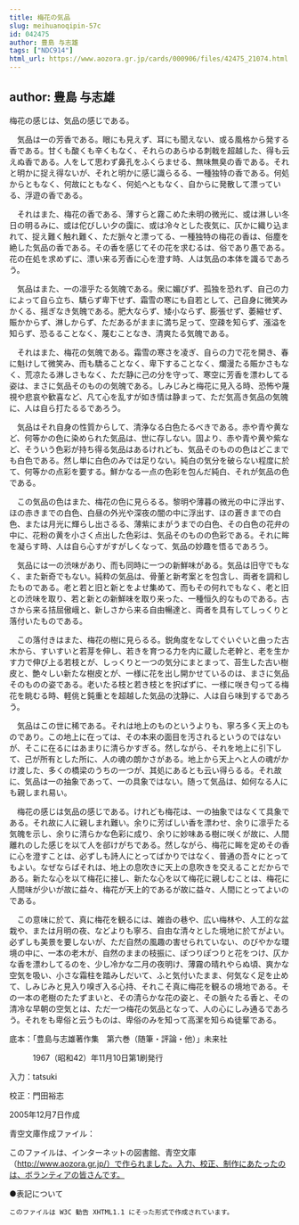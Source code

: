 ```yaml
---
title: 梅花の気品
slug: meihuanoqipin-57c
id: 042475
author: 豊島 与志雄
tags: ["NDC914"]
html_url: https://www.aozora.gr.jp/cards/000906/files/42475_21074.html
---
```


## author: 豊島 与志雄

梅花の感じは、気品の感じである。

　気品は一の芳香である。眼にも見えず、耳にも聞えない、或る風格から発する香である。甘くも酸くも辛くもなく、それらのあらゆる刺戟を超越した、得も云えぬ香である。人をして思わず鼻孔をふくらませる、無味無臭の香である。それと明かに捉え得ないが、それと明かに感じ識らるる、一種独特の香である。何処からともなく、何故にともなく、何処へともなく、自からに発散して漂っている、浮遊の香である。

　それはまた、梅花の香である、薄すらと霧こめた未明の微光に、或は淋しい冬日の明るみに、或は佗びしい夕の靄に、或は冷々とした夜気に、仄かに織り込まれて、捉え難く触れ難く、ただ脈々と漂ってる、一種独特の梅花の香は、俗塵を絶した気品の香である。その香を感じてその花を求むるは、俗であり愚である。花の在処を求めずに、漂い来る芳香に心を澄す時、人は気品の本体を識るであろう。

　気品はまた、一の凛乎たる気魄である。衆に媚びず、孤独を恐れず、自己の力によって自ら立ち、驕らず卑下せず、霜雪の寒にも自若として、己自身に微笑みかくる、揺ぎなき気魄である。肥大ならず、矮小ならず、膨張せず、萎縮せず、賑かからず、淋しからず、ただあるがままに満ち足って、空疎を知らず、漲溢を知らず、恐るることなく、蔑むことなき、清爽たる気魄である。

　それはまた、梅花の気魄である。霜雪の寒さを凌ぎ、自らの力で花を開き、春に魁けして微笑み、而も驕ることなく、卑下することなく、爛漫たる賑かさもなく、荒凉たる淋しさもなく、ただ静に己の分を守って、寒空に芳香を漂わしてる姿は、まさに気品そのものの気魄である。しみじみと梅花に見入る時、恐怖や蔑視や悲哀や歓喜など、凡て心を乱すが如き情は静まって、ただ気高き気品の気魄に、人は自ら打たるるであろう。

　気品はそれ自身の性質からして、清浄なる白色たるべきである。赤や青や黄など、何等かの色に染められた気品は、世に存しない。固より、赤や青や黄や紫など、そういう色彩が持ち得る気品はあるけれども、気品そのものの色はどこまでも白色である。然し単に白色のみでは足りない。純白の気分を破らない程度に於て、何等かの点彩を要する。鮮かなる一点の色彩を包んだ純白、それが気品の色である。

　この気品の色はまた、梅花の色に見らるる。黎明や薄暮の微光の中に浮出す、ほの赤きまでの白色、白昼の外光や深夜の闇の中に浮出す、ほの蒼きまでの白色、または月光に輝らし出さるる、薄紫にまがうまでの白色、その白色の花弁の中に、花粉の黄を小さく点出した色彩は、気品そのものの色彩である。それに眸を凝らす時、人は自ら心すがすがしくなって、気品の妙趣を悟るであろう。

　気品には一の渋味があり、而も同時に一つの新鮮味がある。気品は旧守でもなく、また新奇でもない。純粋の気品は、骨董と新考案とを包含し、両者を調和したものである。老と若と旧と新とをよせ集めて、而もその何れでもなく、老と旧との渋味を取り、若と新との新鮮味を取り来った、一種恒久的なものである。古さから来る拮屈傲峨と、新しさから来る自由暢達と、両者を具有してしっくりと落付いたものである。

　この落付きはまた、梅花の樹に見らるる。鋭角度をなしてぐいぐいと曲った古木から、すいすいと若芽を伸し、若きを育つる力を内に蔵した老幹と、老を生かす力で伸び上る若枝とが、しっくりと一つの気分にまとまって、苔生した古い樹皮と、艶々しい新たな樹皮とが、一様に花を出し開かせているのは、まさに気品そのものの姿である。老いたる枝と若き枝とを択ばずに、一様に咲き匂ってる梅花を眺むる時、軽佻と鈍重とを超越した気品の沈静に、人は自ら味到するであろう。

　気品はこの世に稀である。それは地上のものというよりも、寧ろ多く天上のものであり。この地上に在っては、その本来の面目を汚されるというのではないが、そこに在るにはあまりに清らかすぎる。然しながら、それを地上に引下して、己が所有とした所に、人の魂の朗かさがある。地上から天上へと人の魂がかけ渡した、多くの橋梁のうちの一つが、其処にあるとも云い得らるる。それ故に、気品は一の抽象であって、一の具象ではない。随って気品は、如何なる人にも親しまれ易い。

　梅花の感じは気品の感じである。けれども梅花は、一の抽象ではなくて具象である。それ故に人に親しまれ難い。余りに芳ばしい香を漂わせ、余りに凛乎たる気魄を示し、余りに清らかな色彩に成り、余りに妙味ある樹に咲くが故に、人間離れのした感じを以て人を郤けがちである。然しながら、梅花に眸を定めその香に心を澄すことは、必ずしも詩人にとってばかりではなく、普通の吾々にとってもよい。なぜならばそれは、地上の息吹きに天上の息吹きを交えることだからである。新たな心を以て梅花に接し、新たな心を以て梅花に親しむことは、梅花に人間味が少いが故に益々、梅花が天上的であるが故に益々、人間にとってよいのである。

　この意味に於て、真に梅花を観るには、雑沓の巷や、広い梅林や、人工的な盆栽や、または月明の夜、などよりも寧ろ、自由な清々とした境地に於てがよい。必ずしも美景を要しないが、ただ自然の風趣の害せられていない、のびやかな環境の中に、一本の老木が、自然のままの枝振に、ぽつりぽつりと花をつけ、仄かな香を漂わしてるのを、少し冷かな二月の夜明け、薄霧の晴れやらぬ頃、爽かな空気を吸い、小さな霜柱を踏みしだいて、ふと気付いたまま、何気なく足を止めて、しみじみと見入り嗅ぎ入る心持、それこそ真に梅花を観るの境地である。その一本の老樹のたたずまいと、その清らかな花の姿と、その脈々たる香と、その清冷な早朝の空気とは、ただ一つ梅花の気品となって、人の心にしみ通るであろう。それをも卑俗と云うものは、卑俗のみを知って高潔を知らぬ徒輩である。













底本：「豊島与志雄著作集　第六巻（随筆・評論・他）」未来社


　　　1967（昭和42）年11月10日第1刷発行

入力：tatsuki

校正：門田裕志

2005年12月7日作成

青空文庫作成ファイル：

このファイルは、インターネットの図書館、青空文庫（http://www.aozora.gr.jp/）で作られました。入力、校正、制作にあたったのは、ボランティアの皆さんです。











●表記について


	このファイルは W3C 勧告 XHTML1.1 にそった形式で作成されています。